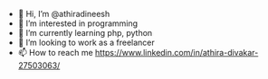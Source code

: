 - 👋 Hi, I’m @athiradineesh
- 👀 I’m interested in programming
- 🌱 I’m currently learning php, python
- 💞️ I’m looking to work as a freelancer
- 📫 How to reach me https://www.linkedin.com/in/athira-divakar-27503063/

<!---
athiradineesh/athiradineesh is a ✨ special ✨ repository because its `README.md` (this file) appears on your GitHub profile.
You can click the Preview link to take a look at your changes.
--->
